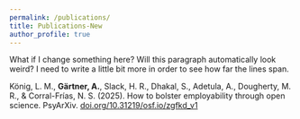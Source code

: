 ```yaml
---
permalink: /publications/
title: Publications-New
author_profile: true
---
```


What if I change something here? Will this paragraph automatically look weird? I need to write a little bit more in order to see how far the lines span.

König, L. M., **Gärtner, A.**, Slack, H. R., Dhakal, S., Adetula, A., Dougherty, M. R., & Corral-Frías, N. S. (2025). How to bolster employability through open science. PsyArXiv. [doi.org/10.31219/osf.io/zgfkd_v1](doi.org/10.31219/osf.io/zgfkd_v1)
